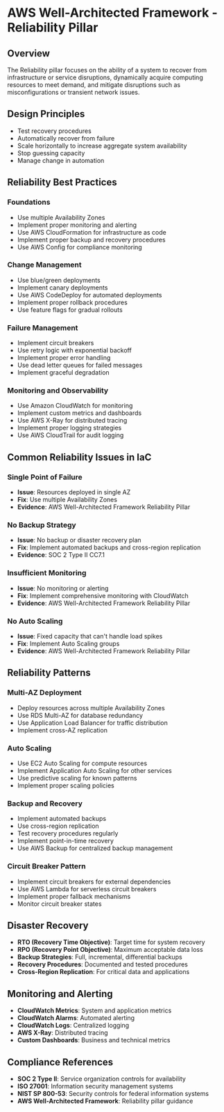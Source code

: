 # AWS Well-Architected Framework - Reliability Pillar

## Overview
The Reliability pillar focuses on the ability of a system to recover from infrastructure or service disruptions, dynamically acquire computing resources to meet demand, and mitigate disruptions such as misconfigurations or transient network issues.

## Design Principles
- Test recovery procedures
- Automatically recover from failure
- Scale horizontally to increase aggregate system availability
- Stop guessing capacity
- Manage change in automation

## Reliability Best Practices

### Foundations
- Use multiple Availability Zones
- Implement proper monitoring and alerting
- Use AWS CloudFormation for infrastructure as code
- Implement proper backup and recovery procedures
- Use AWS Config for compliance monitoring

### Change Management
- Use blue/green deployments
- Implement canary deployments
- Use AWS CodeDeploy for automated deployments
- Implement proper rollback procedures
- Use feature flags for gradual rollouts

### Failure Management
- Implement circuit breakers
- Use retry logic with exponential backoff
- Implement proper error handling
- Use dead letter queues for failed messages
- Implement graceful degradation

### Monitoring and Observability
- Use Amazon CloudWatch for monitoring
- Implement custom metrics and dashboards
- Use AWS X-Ray for distributed tracing
- Implement proper logging strategies
- Use AWS CloudTrail for audit logging

## Common Reliability Issues in IaC

### Single Point of Failure
- **Issue**: Resources deployed in single AZ
- **Fix**: Use multiple Availability Zones
- **Evidence**: AWS Well-Architected Framework Reliability Pillar

### No Backup Strategy
- **Issue**: No backup or disaster recovery plan
- **Fix**: Implement automated backups and cross-region replication
- **Evidence**: SOC 2 Type II CC7.1

### Insufficient Monitoring
- **Issue**: No monitoring or alerting
- **Fix**: Implement comprehensive monitoring with CloudWatch
- **Evidence**: AWS Well-Architected Framework Reliability Pillar

### No Auto Scaling
- **Issue**: Fixed capacity that can't handle load spikes
- **Fix**: Implement Auto Scaling groups
- **Evidence**: AWS Well-Architected Framework Reliability Pillar

## Reliability Patterns

### Multi-AZ Deployment
- Deploy resources across multiple Availability Zones
- Use RDS Multi-AZ for database redundancy
- Use Application Load Balancer for traffic distribution
- Implement cross-AZ replication

### Auto Scaling
- Use EC2 Auto Scaling for compute resources
- Implement Application Auto Scaling for other services
- Use predictive scaling for known patterns
- Implement proper scaling policies

### Backup and Recovery
- Implement automated backups
- Use cross-region replication
- Test recovery procedures regularly
- Implement point-in-time recovery
- Use AWS Backup for centralized backup management

### Circuit Breaker Pattern
- Implement circuit breakers for external dependencies
- Use AWS Lambda for serverless circuit breakers
- Implement proper fallback mechanisms
- Monitor circuit breaker states

## Disaster Recovery
- **RTO (Recovery Time Objective)**: Target time for system recovery
- **RPO (Recovery Point Objective)**: Maximum acceptable data loss
- **Backup Strategies**: Full, incremental, differential backups
- **Recovery Procedures**: Documented and tested procedures
- **Cross-Region Replication**: For critical data and applications

## Monitoring and Alerting
- **CloudWatch Metrics**: System and application metrics
- **CloudWatch Alarms**: Automated alerting
- **CloudWatch Logs**: Centralized logging
- **AWS X-Ray**: Distributed tracing
- **Custom Dashboards**: Business and technical metrics

## Compliance References
- **SOC 2 Type II**: Service organization controls for availability
- **ISO 27001**: Information security management systems
- **NIST SP 800-53**: Security controls for federal information systems
- **AWS Well-Architected Framework**: Reliability pillar guidance
